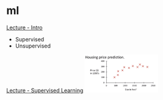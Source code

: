 # ml

[Lecture - Intro](https://www.youtube.com/watch?v=PPLop4L2eGk)
- Supervised
- Unsupervised

[Lecture - Supervised Learning](https://www.youtube.com/watch?v=bQI5uDxrFfA)
<img src="./images/house-predictions-1.png" height="100px" />